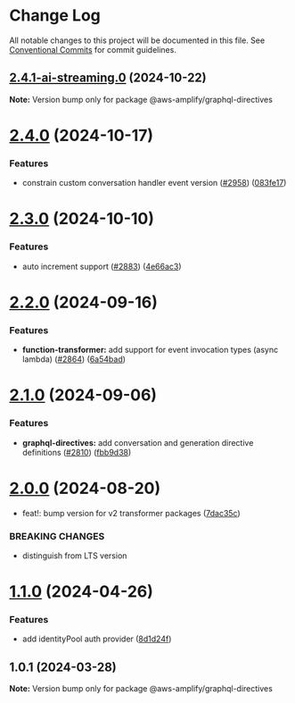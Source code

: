 # Change Log

All notable changes to this project will be documented in this file.
See [Conventional Commits](https://conventionalcommits.org) for commit guidelines.

## [2.4.1-ai-streaming.0](https://github.com/aws-amplify/amplify-category-api/compare/@aws-amplify/graphql-directives@2.4.0...@aws-amplify/graphql-directives@2.4.1-ai-streaming.0) (2024-10-22)

**Note:** Version bump only for package @aws-amplify/graphql-directives

# [2.4.0](https://github.com/aws-amplify/amplify-category-api/compare/@aws-amplify/graphql-directives@2.3.0...@aws-amplify/graphql-directives@2.4.0) (2024-10-17)

### Features

- constrain custom conversation handler event version ([#2958](https://github.com/aws-amplify/amplify-category-api/issues/2958)) ([083fe17](https://github.com/aws-amplify/amplify-category-api/commit/083fe173e32a06976300b36c20d91e3c55d19f2a))

# [2.3.0](https://github.com/aws-amplify/amplify-category-api/compare/@aws-amplify/graphql-directives@2.2.0...@aws-amplify/graphql-directives@2.3.0) (2024-10-10)

### Features

- auto increment support ([#2883](https://github.com/aws-amplify/amplify-category-api/issues/2883)) ([4e66ac3](https://github.com/aws-amplify/amplify-category-api/commit/4e66ac3a9d276ca063c76a97aee791618b3c71ab))

# [2.2.0](https://github.com/aws-amplify/amplify-category-api/compare/@aws-amplify/graphql-directives@2.1.0...@aws-amplify/graphql-directives@2.2.0) (2024-09-16)

### Features

- **function-transformer:** add support for event invocation types (async lambda) ([#2864](https://github.com/aws-amplify/amplify-category-api/issues/2864)) ([6a54bad](https://github.com/aws-amplify/amplify-category-api/commit/6a54bad19206d91a4c8db300cafb1a205fba6b25))

# [2.1.0](https://github.com/aws-amplify/amplify-category-api/compare/@aws-amplify/graphql-directives@2.0.0...@aws-amplify/graphql-directives@2.1.0) (2024-09-06)

### Features

- **graphql-directives:** add conversation and generation directive definitions ([#2810](https://github.com/aws-amplify/amplify-category-api/issues/2810)) ([fbb9d38](https://github.com/aws-amplify/amplify-category-api/commit/fbb9d380d41a2fae5af1628b0eba00907871f014))

# [2.0.0](https://github.com/aws-amplify/amplify-category-api/compare/@aws-amplify/graphql-directives@1.1.0...@aws-amplify/graphql-directives@2.0.0) (2024-08-20)

- feat!: bump version for v2 transformer packages ([7dac35c](https://github.com/aws-amplify/amplify-category-api/commit/7dac35cceb971b256b5688b0745ef82afc78b641))

### BREAKING CHANGES

- distinguish from LTS version

# [1.1.0](https://github.com/aws-amplify/amplify-category-api/compare/@aws-amplify/graphql-directives@1.0.1...@aws-amplify/graphql-directives@1.1.0) (2024-04-26)

### Features

- add identityPool auth provider ([8d1d24f](https://github.com/aws-amplify/amplify-category-api/commit/8d1d24f921e5ea634cde12822ee7ce48059bc78b))

## 1.0.1 (2024-03-28)

**Note:** Version bump only for package @aws-amplify/graphql-directives
